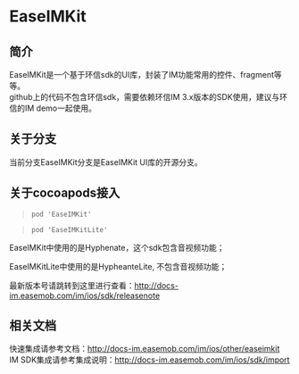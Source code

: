# EaseIMKit

## 简介
EaseIMKit是一个基于环信sdk的UI库，封装了IM功能常用的控件、fragment等等。</br>
github上的代码不包含环信sdk，需要依赖环信IM 3.x版本的SDK使用，建议与环信的IM demo一起使用。

## 关于分支
当前分支EaseIMKit分支是EaseIMKit UI库的开源分支。

## 关于cocoapods接入 
>```
>pod 'EaseIMKit'
>```

>```
>pod 'EaseIMKitLite'
>```

EaseIMKit中使用的是Hyphenate，这个sdk包含音视频功能；

EaseIMKitLite中使用的是HypheanteLite, 不包含音视频功能；

最新版本号请跳转到这里进行查看：http://docs-im.easemob.com/im/ios/sdk/releasenote

## 相关文档
快速集成请参考文档：http://docs-im.easemob.com/im/ios/other/easeimkit</br>
IM SDK集成请参考集成说明：http://docs-im.easemob.com/im/ios/sdk/import
